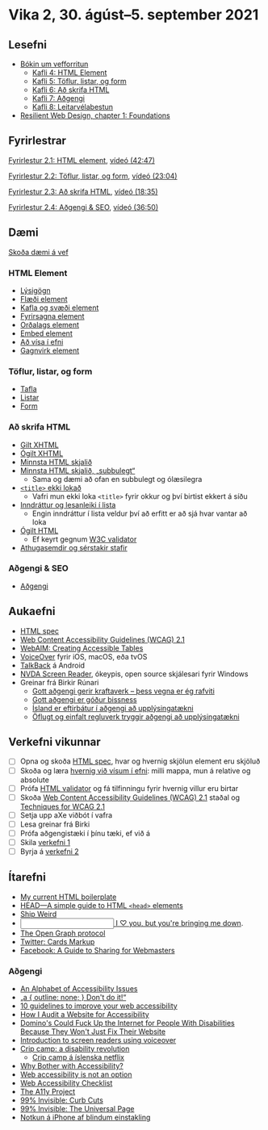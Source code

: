 # Vika 2, 30. ágúst–5. september 2021

## Lesefni

* [Bókin um vefforritun](https://bok.vefforritun.is/)
  * [Kafli 4: HTML Element](https://bok.vefforritun.is/04.element.html)
  * [Kafli 5: Töflur, listar, og form](https://bok.vefforritun.is/05.toflur-listar-form.html)
  * [Kafli 6: Að skrifa HTML](https://bok.vefforritun.is/06.ad-skrifa-html.html)
  * [Kafli 7: Aðgengi](https://bok.vefforritun.is/07.adgengi.html)
  * [Kafli 8: Leitarvélabestun](https://bok.vefforritun.is/08.seo.html)
* [Resilient Web Design, chapter 1: Foundations](https://resilientwebdesign.com/chapter1/)
  
## Fyrirlestrar

[Fyrirlestur 2.1: HTML element](02.1.html-element.md), [vídeó (42:47)](https://youtu.be/GsPmJSvEfRU)

[Fyrirlestur 2.2: Töflur, listar, og form](02.2.toflur-listar-form.md), [vídeó (23:04)](https://youtu.be/EIbkxBf7VAo)

[Fyrirlestur 2.3: Að skrifa HTML](02.3.ad-skrifa-html.md), [vídeó (18:35)](https://youtu.be/PQADk732nVE)

[Fyrirlestur 2.4: Aðgengi & SEO](02.4.adgengi-seo.md), [vídeó (36:50)](https://youtu.be/8v_13WgcjOw)

## Dæmi

[Skoða dæmi á vef](https://vefforritun.github.io/vef1-2021/vikur/02/)

### HTML Element

* [Lýsigögn](daemi/1.html-element/meta.html)
* [Flæði element](daemi/1.html-element/flow.html)
* [Kafla og svæði element](daemi/1.html-element/sectioning.html)
* [Fyrirsagna element](daemi/1.html-element/heading.html)
* [Orðalags element](daemi/1.html-element/phrasing.html)
* [Embed element](daemi/1.html-element/embedded.html)
* [Að vísa í efni](daemi/1.html-element/paths.html)
* [Gagnvirk element](daemi/1.html-element/interactive.html)

### Töflur, listar, og form

* [Tafla](daemi/2.toflur-lista-form/table.html)
* [Listar](daemi/2.toflur-lista-form/list.html)
* [Form](daemi/2.toflur-lista-form/form.html)

### Að skrifa HTML

* [Gilt XHTML](daemi/3.ad-skrifa-html/valid.xhtml)
* [Ógilt XHTML](daemi/3.ad-skrifa-html/invalid.xhtml)
* [Minnsta HTML skjalið](daemi/3.ad-skrifa-html/min.html)
* [Minnsta HTML skjalið, „subbulegt“](daemi/3.ad-skrifa-html/min.ugly.html)
  * Sama og dæmi að ofan en subbulegt og ólæsilegra
* [`<title>` ekki lokað](daemi/3.ad-skrifa-html/title.html)
  * Vafri mun ekki loka `<title>` fyrir okkur og því birtist ekkert á síðu
* [Inndráttur og lesanleiki í lista](daemi/3.ad-skrifa-html/indent.html)
  * Engin inndráttur í lista veldur því að erfitt er að sjá hvar vantar að loka
* [Ógilt HTML](daemi/3.ad-skrifa-html/invalid.html)
  * Ef keyrt gegnum [W3C validator](https://validator.w3.org/)
* [Athugasemdir og sérstakir stafir](daemi/3.ad-skrifa-html/other.html)

### Aðgengi & SEO

* [Aðgengi](daemi/4.adgengi-seo/a11y.html)

## Aukaefni

* [HTML spec](https://html.spec.whatwg.org/)
* [Web Content Accessibility Guidelines (WCAG) 2.1](https://www.w3.org/TR/WCAG21/)
* [WebAIM: Creating Accessible Tables](http://webaim.org/techniques/tables/)
* [VoiceOver](https://webaim.org/articles/voiceover/) fyrir iOS, macOS, eða tvOS
* [TalkBack](https://support.google.com/accessibility/android/answer/6283677?hl=en) á Android
* [NVDA Screen Reader](http://www.nvaccess.org/), ókeypis, open source skjálesari fyrir Windows
* Greinar frá Birkir Rúnari
  * [Gott aðgengi gerir kraftaverk – þess vegna er ég rafviti](https://bok.vefforritun.is/birkir1.html)
  * [Gott aðgengi er góður bissness](https://bok.vefforritun.is/birkir2.html)
  * [Ísland er eftirbátur í aðgengi að upplýsingatækni](https://bok.vefforritun.is/birkir3.html)
  * [Öflugt og einfalt regluverk tryggir aðgengi að upplýsingatækni](https://bok.vefforritun.is/birkir4.html)

## Verkefni vikunnar

* [ ] Opna og skoða [HTML spec](https://html.spec.whatwg.org/), hvar og hvernig skjölun element eru skjöluð
* [ ] Skoða og læra [hvernig við vísum í efni](https://bok.vefforritun.is/04.element.html#visad-i-efni): milli mappa, mun á relative og absolute
* [ ] Prófa [HTML validator](https://validator.w3.org/) og fá tilfinningu fyrir hvernig villur eru birtar
* [ ] Skoða [Web Content Accessibility Guidelines (WCAG) 2.1](https://www.w3.org/TR/WCAG21/) staðal og [Techniques for WCAG 2.1](https://www.w3.org/WAI/WCAG21/Techniques/)
* [ ] Setja upp aXe viðbót í vafra
* [ ] Lesa greinar frá Birki
* [ ] Prófa aðgengistæki í þínu tæki, ef við á
* [ ] Skila [verkefni 1](https://github.com/vefforritun/vef1-2021-v1)
* [ ] Byrja á [verkefni 2](https://github.com/vefforritun/vef1-2021-v2)

## Ítarefni

* [My current HTML boilerplate](https://www.matuzo.at/blog/html-boilerplate/)
* [HEAD—A simple guide to HTML `<head>` elements](https://github.com/joshbuchea/HEAD)
* [Ship Weird](https://ryanflorence.dev/p/ship-weird)
* [<input> I ♡ you, but you're bringing me down](http://meowni.ca/posts/a-story-about-input/).
* [The Open Graph protocol](https://ogp.me/)
* [Twitter: Cards Markup](https://developer.twitter.com/en/docs/twitter-for-websites/cards/overview/markup)
* [Facebook: A Guide to Sharing for Webmasters](https://developers.facebook.com/docs/sharing/webmasters)

### Aðgengi

* [An Alphabet of Accessibility Issues](https://the-pastry-box-project.net/anne-gibson/2014-July-31)
* [„a { outline: none; } Don't do it!“](http://outlinenone.com/)
* [10 guidelines to improve your web accessibility](https://aerolab.co/blog/web-accessibility/)
* [How I Audit a Website for Accessibility](http://marcysutton.com/how-i-audit-a-website-for-accessibility/)
* [Domino's Could Fuck Up the Internet for People With Disabilities Because They Won't Just Fix Their Website](https://gizmodo.com/dominos-could-fuck-up-the-internet-for-everyone-with-di-1836794767/amp)
* [Introduction to screen readers using voiceover](https://thegymnasium.com/take5/introduction-to-screen-readers-using-voiceover)
* [Crip camp: a disability revolution](https://www.youtube.com/watch?v=XRrIs22plz0)
  * [Crip camp á íslenska netflix](https://www.netflix.com/watch/81001496)
* [Why Bother with Accessibility?](https://24ways.org/2013/why-bother-with-accessibility/)
* [Web accessibility is not an option](https://vimeo.com/133535000)
* [Web Accessibility Checklist](https://websitesetup.org/web-accessibility-checklist/)
* [The A11y Project](https://www.a11yproject.com/)
* [99% Invisible: Curb Cuts](https://99percentinvisible.org/episode/curb-cuts/)
* [99% Invisible: The Universal Page](https://99percentinvisible.org/episode/the-universal-page/)
* [Notkun á iPhone af blindum einstakling](https://twitter.com/Kristy_Viers/status/1287189581926981634)
